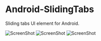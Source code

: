 Android-SlidingTabs
===================

Sliding tabs UI element for Android.

![ScreenShot](http://i.imgur.com/daf9iuZ.png)
![ScreenShot](http://i.imgur.com/PxCMOCi.png)
![ScreenShot](http://i.imgur.com/nYGTctA.png)

